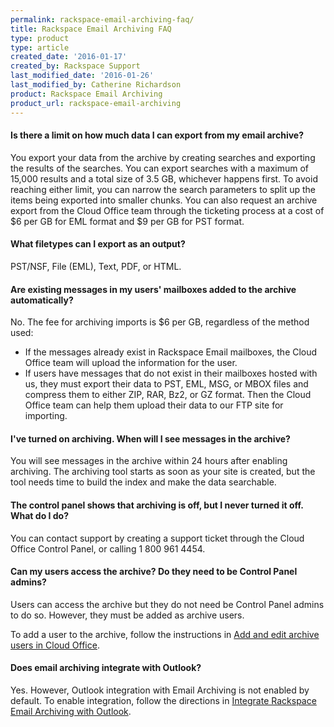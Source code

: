 ```yaml
---
permalink: rackspace-email-archiving-faq/
title: Rackspace Email Archiving FAQ
type: product
type: article
created_date: '2016-01-17'
created_by: Rackspace Support
last_modified_date: '2016-01-26'
last_modified_by: Catherine Richardson
product: Rackspace Email Archiving
product_url: rackspace-email-archiving
---
```



#### Is there a limit on how much data I can export from my email archive?

You export your data from the archive by creating searches and exporting
the results of the searches. You can export searches with a maximum of
15,000 results and a total size of 3.5 GB, whichever happens first. To
avoid reaching either limit, you can narrow the search parameters to
split up the items being exported into smaller chunks. You can also
request an archive export from the Cloud Office team through the
ticketing process at a cost of \$6 per GB for EML format and \$9 per GB
for PST format.

#### What filetypes can I export as an output?

PST/NSF, File (EML), Text, PDF, or HTML.

#### Are existing messages in my users' mailboxes added to the archive automatically?

No. The fee for archiving imports is \$6 per GB, regardless of the
method used:

-   If the messages already exist in Rackspace Email mailboxes, the
    Cloud Office team will upload the information for the user.
-   If users have messages that do not exist in their mailboxes hosted
    with us, they must export their data to PST, EML, MSG, or MBOX files
    and compress them to either ZIP, RAR, Bz2, or GZ format. Then the
    Cloud Office team can help them upload their data to our FTP site
    for importing.

#### I've turned on archiving. When will I see messages in the archive?

You will see messages in the archive within 24 hours after enabling
archiving. The archiving tool starts as soon as your site is created,
but the tool needs time to build the index and make the data searchable.

#### The control panel shows that archiving is off, but I never turned it off. What do I do?

You can contact support by creating a support ticket through the Cloud
Office Control Panel, or calling 1 800 961 4454.

#### Can my users access the archive? Do they need to be Control Panel admins?

Users can access the archive but they do not need be Control Panel
admins to do so. However, they must be added as archive users.

To add a user to the archive, follow the instructions in [Add and edit
archive users in Cloud
Office](/support/how-to/add-and-edit-archive-users-in-cloud-office).

#### Does email archiving integrate with Outlook?

Yes. However, Outlook integration with Email Archiving is not enabled by
default. To enable integration, follow the directions in [Integrate
Rackspace Email Archiving with
Outlook](/support/how-to/integrate-rackspace-email-archiving-with-outlook).
